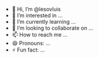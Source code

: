 - 👋 Hi, I’m @lesovluis
- 👀 I’m interested in ...
- 🌱 I’m currently learning ...
- 💞️ I’m looking to collaborate on ...
- 📫 How to reach me ...
- 😄 Pronouns: ...
- ⚡ Fun fact: ...

<!---
lesovluis/lesovluis is a ✨ special ✨ repository because its `README.md` (this file) appears on your GitHub profile.
You can click the Preview link to take a look at your changes.
--->
